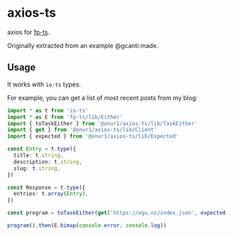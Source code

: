 # axios-ts

axios for [fp-ts](https://github.com/gcanti/fp-ts).

Originally extracted from an example @gcanti made.

## Usage

It works with `io-ts` types.

For example, you can get a list of most recent posts from my blog:

```ts
import * as t from 'io-ts'
import * as E from 'fp-ts/lib/Either'
import { toTaskEither } from '@onur1/axios-ts/lib/TaskEither'
import { get } from '@onur1/axios-ts/lib/Client'
import { expected } from '@onur1/axios-ts/lib/Expected'

const Entry = t.type({
  title: t.string,
  description: t.string,
  slug: t.string,
})

const Response = t.type({
  entries: t.array(Entry),
})

const program = toTaskEither(get('https://ogu.nz/index.json', expected(Response)))

program().then(E.bimap(console.error, console.log))
```
